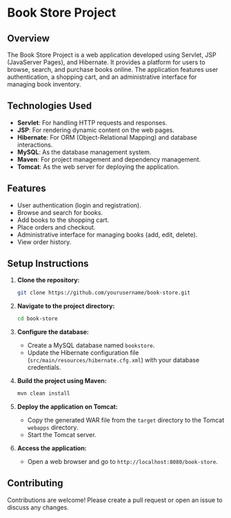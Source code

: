 # Book Store Project

## Overview

The Book Store Project is a web application developed using Servlet, JSP (JavaServer Pages), and Hibernate. It provides a platform for users to browse, search, and purchase books online. The application features user authentication, a shopping cart, and an administrative interface for managing book inventory.

## Technologies Used

- **Servlet**: For handling HTTP requests and responses.
- **JSP**: For rendering dynamic content on the web pages.
- **Hibernate**: For ORM (Object-Relational Mapping) and database interactions.
- **MySQL**: As the database management system.
- **Maven**: For project management and dependency management.
- **Tomcat**: As the web server for deploying the application.

## Features

- User authentication (login and registration).
- Browse and search for books.
- Add books to the shopping cart.
- Place orders and checkout.
- Administrative interface for managing books (add, edit, delete).
- View order history.

## Setup Instructions

1. **Clone the repository:**
   ```sh
   git clone https://github.com/yourusername/book-store.git
   
2. **Navigate to the project directory:**
   ```sh
   cd book-store
   
3. **Configure the database:**
   - Create a MySQL database named `bookstore`.
   - Update the Hibernate configuration file (`src/main/resources/hibernate.cfg.xml`) with your database credentials.

4. **Build the project using Maven:**
   ```sh
   mvn clean install
   
5. **Deploy the application on Tomcat:**
   - Copy the generated WAR file from the `target` directory to the Tomcat `webapps` directory.
   - Start the Tomcat server.

6. **Access the application:**
   - Open a web browser and go to `http://localhost:8080/book-store`.

## Contributing

Contributions are welcome! Please create a pull request or open an issue to discuss any changes.

